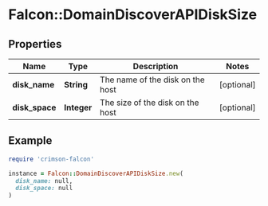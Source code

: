 # Falcon::DomainDiscoverAPIDiskSize

## Properties

| Name | Type | Description | Notes |
| ---- | ---- | ----------- | ----- |
| **disk_name** | **String** | The name of the disk on the host | [optional] |
| **disk_space** | **Integer** | The size of the disk on the host | [optional] |

## Example

```ruby
require 'crimson-falcon'

instance = Falcon::DomainDiscoverAPIDiskSize.new(
  disk_name: null,
  disk_space: null
)
```

